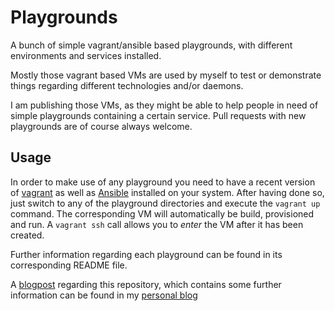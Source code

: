 # Playgrounds

A bunch of simple vagrant/ansible based playgrounds, with different environments and services installed.

Mostly those vagrant based VMs are used by myself to test or demonstrate things regarding different technologies and/or daemons.

I am publishing those VMs, as they might be able to help people in need of simple playgrounds containing a certain service. Pull requests with new playgrounds are of course always welcome.

## Usage

In order to make use of any playground you need to have a recent version of [vagrant](http://www.vagrantup.com/) as well as [Ansible](http://www.ansible.com/home) installed on your system. After having done so, just switch to any of the playground directories and execute the `vagrant up` command. The corresponding VM will automatically be build, provisioned and run. A `vagrant ssh` call allows you to *enter* the VM after it has been created.

Further information regarding each playground can be found in its corresponding README file.

A [blogpost](http://www.westhoffswelt.de/blog/2014/6/10/playgrounds-with-vagrant-and-ansible) regarding this repository, which contains some further information
can be found in my [personal
blog](http://www.westhoffswelt.de/blog/2014/6/10/playgrounds-with-vagrant-and-ansible)

